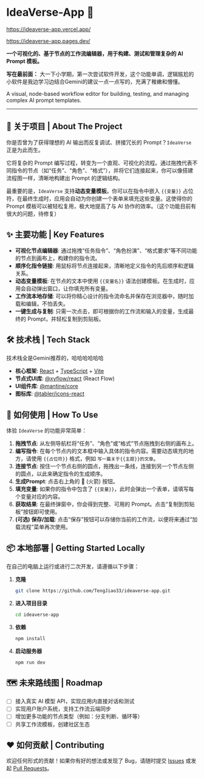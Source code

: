 

# IdeaVerse-App 🚀

https://ideaverse-app.vercel.app/

https://ideaverse-app.pages.dev/

**一个可视化的、基于节点的工作流编辑器，用于构建、测试和管理复杂的 AI Prompt 模板。**

**写在最前面：** 大一下小学期，第一次尝试软件开发，这个功能单调，逻辑尴尬的小软件是我边学习边结合Gemini的建议一点一点写的，充满了稚嫩和懵懂。

 A visual, node-based workflow editor for building, testing, and managing complex AI prompt templates.

-----

[](https://www.google.com/search?q=https://your-live-demo-url.com)

## 🌟 关于项目 | About The Project

你是否曾为了获得理想的 AI 输出而反复调试、拼接冗长的 Prompt？`IdeaVerse` 正是为此而生。

它将复杂的 Prompt 编写过程，转变为一个直观、可视化的流程。通过拖拽代表不同指令的节点（如“任务”、“角色”、“格式”），并将它们连接起来，你可以像搭建流程图一样，清晰地构建出 Prompt 的逻辑结构。

最重要的是，`IdeaVerse` 支持**动态变量模板**。你可以在指令中嵌入 `{{变量}}` 占位符，在最终生成时，应用会自动为你创建一个表单来填充这些变量。这使得你的 Prompt 模板可以被轻松复用，极大地提高了与 AI 协作的效率。（这个功能目前有很大的问题，待修复）

## ✨ 主要功能 | Key Features

  * **可视化节点编辑器**: 通过拖拽“任务指令”、“角色扮演”、“格式要求”等不同功能的节点到画布上，构建你的指令流。
  * **顺序化指令链接**: 用鼠标将节点连接起来，清晰地定义指令的先后顺序和逻辑关系。
  * **动态变量模板**: 在节点的文本中使用 `{{变量名}}` 语法创建模板。在生成时，应用会自动弹出窗口，让你填充所有变量。
  * **工作流本地存储**: 可以将你精心设计的指令流命名并保存在浏览器中，随时加载和编辑，不怕丢失。
  * **一键生成与复制**: 只需一次点击，即可根据你的工作流和输入的变量，生成最终的 Prompt，并轻松复制到剪贴板。

## 🛠️ 技术栈 | Tech Stack

技术栈全是Gemini推荐的，哈哈哈哈哈哈

  * **核心框架**: [React](https://reactjs.org/) + [TypeScript](https://www.typescriptlang.org/) + [Vite](https://vitejs.dev/)
  * **节点式UI库**: [@xyflow/react](https://reactflow.dev/) (React Flow)
  * **UI组件库**: [@mantine/core](https://mantine.dev/)
  * **图标库**: [@tabler/icons-react](https://tabler-icons-react.vercel.app/)

## 🚀 如何使用 | How To Use

体验 `IdeaVerse` 的功能非常简单：

1.  **拖拽节点**: 从左侧导航栏将“任务”、“角色”或“格式”节点拖拽到右侧的画布上。
2.  **编写指令**: 在每个节点内的文本框中输入具体的指令内容。需要动态填充的地方，请使用 `{{占位符}}` 格式，例如 `写一篇关于{{主题}}的文章`。
3.  **连接节点**: 按住一个节点右侧的圆点，拖拽出一条线，连接到另一个节点左侧的圆点，以此来确定指令的生成顺序。
4.  **生成Prompt**: 点击右上角的 **🚀** (火箭) 按钮。
5.  **填充变量**: 如果你的指令中包含了 `{{变量}}`，此时会弹出一个表单，请填写每个变量对应的内容。
6.  **获取结果**: 在最终弹窗中，你会得到完整、可用的 Prompt。点击“复制到剪贴板”按钮即可使用。
7.  **(可选) 保存/加载**: 点击“保存”按钮可以存储你当前的工作流，以便将来通过“加载流程”菜单再次使用。

## 📦 本地部署 | Getting Started Locally

在自己的电脑上运行或进行二次开发，请遵循以下步骤：

1.  **克隆**
    ```bash
    git clone https://github.com/TengJiao33/ideaverse-app.git
    ```
2.  **进入项目目录**
    ```bash
    cd ideaverse-app
    ```
3.  **依赖**
    ```bash
    npm install
    ```
4.  **启动服务器**
    ```bash
    npm run dev
    ```

## 🗺️ 未来路线图 | Roadmap

  * [ ] 接入真实 AI 模型 API，实现应用内直接对话和测试
  * [ ] 实现用户账户系统，支持工作流云端同步
  * [ ] 增加更多功能的节点类型（例如：分支判断、循环等）
  * [ ] 共享工作流模板，创建社区生态

## ❤️ 如何贡献 | Contributing

欢迎任何形式的贡献！如果你有好的想法或发现了 Bug，请随时提交 [Issues](https://www.google.com/search?q=https://github.com/TengJiao33/ideaverse-app/issues) 或发起 [Pull Requests](https://www.google.com/search?q=https://github.com/TengJiao33/ideaverse-app/pulls)。
